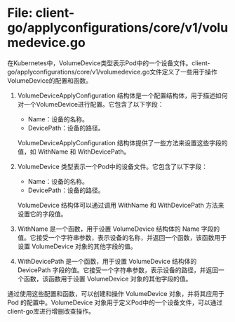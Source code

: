 # File: client-go/applyconfigurations/core/v1/volumedevice.go

在Kubernetes中，VolumeDevice类型表示Pod中的一个设备文件。client-go/applyconfigurations/core/v1/volumedevice.go文件定义了一些用于操作VolumeDevice的配置和函数。

1. VolumeDeviceApplyConfiguration 结构体是一个配置结构体，用于描述如何对一个VolumeDevice进行配置。它包含了以下字段：
   - Name：设备的名称。
   - DevicePath：设备的路径。

   VolumeDeviceApplyConfiguration 结构体提供了一些方法来设置这些字段的值，如 WithName 和 WithDevicePath。

2. VolumeDevice 类型表示一个Pod中的设备文件。它包含了以下字段：
   - Name：设备的名称。
   - DevicePath：设备的路径。

   VolumeDevice 结构体可以通过调用 WithName 和 WithDevicePath 方法来设置它的字段值。

3. WithName 是一个函数，用于设置 VolumeDevice 结构体的 Name 字段的值。它接受一个字符串参数，表示设备的名称，并返回一个函数，该函数用于设置 VolumeDevice 对象的其他字段的值。

4. WithDevicePath 是一个函数，用于设置 VolumeDevice 结构体的 DevicePath 字段的值。它接受一个字符串参数，表示设备的路径，并返回一个函数，该函数用于设置 VolumeDevice 对象的其他字段的值。

通过使用这些配置和函数，可以创建和操作 VolumeDevice 对象，并将其应用于 Pod 的配置中。VolumeDevice 对象用于定义Pod中的一个设备文件，可以通过client-go库进行增删改查操作。

